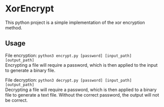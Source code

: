 # XorEncrypt

This python project is a simple implementation of the xor encryption method. 


## Usage
  File encryption:
  ``` python3 encrypt.py [password] [input_path] [output_path] ```  
  Encrypting a file will require a password, which is then applied to the input to generate a binary file.
  
  File decryption:
  ``` python3 decrypt.py [password] [input_path] [output_path] ```  
  Decrypting a file will require a password, which is then applied to a binary file to generate a text file. Without the correct password, the output will not
  be correct.
